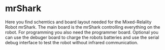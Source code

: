 mrShark
=======
Here you find schemtics and board layout needed for the Mixed-Relality Robot mrShark.
The main board is the mrShark controlling everything on the robot.
For programming you also need the programmer board. Optional you can use the debuger board to charge the robots batteries and use the serial debug interface to test the robot without infrared communication.
